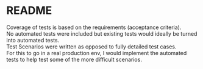 # README

Coverage of tests is based on the requirements (acceptance criteria).  
No automated tests were included but existing tests would ideally be turned into automated tests.  
Test Scenarios were written as opposed to fully detailed test cases.  
For this to go in a real production env, I would implement the automated tests to help test some of the more difficult scenarios.  

